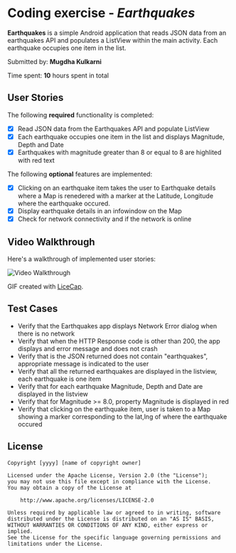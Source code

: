 # Coding exercise - *Earthquakes*

**Earthquakes** is a simple Android application that reads JSON data from an earthquakes API and populates a ListView within the main activity.  Each earthquake occupies one item in the list. 

Submitted by: **Mugdha Kulkarni**

Time spent: **10** hours spent in total

## User Stories

The following **required** functionality is completed:

* [x] Read JSON data from the Earthquakes API and populate ListView
* [x] Each earthquake occupies one item in the list and displays Magnitude, Depth and Date
* [x] Earthquakes with magnitude greater than 8 or equal to 8 are highlited with red text

The following **optional** features are implemented:

* [x] Clicking on an earthquake item takes the user to Earthquake details where a Map is renedered with a marker at the Latitude, Longitude where the earthquake occured. 
* [x] Display earthquake details in an infowindow on the Map
* [x] Check for network connectivity and if the network is online

## Video Walkthrough 

Here's a walkthrough of implemented user stories:

<img src='http://i.imgur.com/Z464nzH.gif' title='Video Walkthrough' width='' alt='Video Walkthrough' />

GIF created with [LiceCap](http://www.cockos.com/licecap/).

## Test Cases
* Verify that the Earthquakes app displays Network Error dialog when there is no network
* Verify that when the HTTP Response code is other than 200, the app displays and error message and does not crash
* Verify that is the JSON returned does not contain "earthquakes", appropriate message is indicated to the user
* Verify that all the returned earthquakes are displayed in the listview, each earthquake is one item
* Verify that for each earthquake Magnitude, Depth and Date are displayed in the listview
* Verify that for Magnitude >= 8.0, property Magnitude is displayed in red
* Verify that clicking on the earthquake item, user is taken to a Map showing a marker corresponding to the lat,lng of where the earthquake occured
## License

    Copyright [yyyy] [name of copyright owner]

    Licensed under the Apache License, Version 2.0 (the "License");
    you may not use this file except in compliance with the License.
    You may obtain a copy of the License at

        http://www.apache.org/licenses/LICENSE-2.0

    Unless required by applicable law or agreed to in writing, software
    distributed under the License is distributed on an "AS IS" BASIS,
    WITHOUT WARRANTIES OR CONDITIONS OF ANY KIND, either express or implied.
    See the License for the specific language governing permissions and
    limitations under the License.

